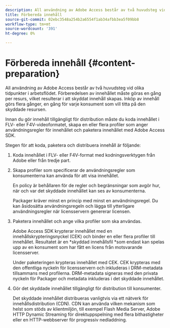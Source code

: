 ```yaml
---
description: All användning av Adobe Access består av två huvudsteg vid olika tidpunkter i arbetsflödet. Förberedelsen av innehållet måste göras en gång per resurs, vilket resulterar i att skyddat innehåll skapas. Inköp av innehåll görs flera gånger, en gång för varje konsument som vill titta på den skyddade resursen.
title: Förbereda innehåll
source-git-commit: 02ebc3548a254b2a6554f1ab34afbb3ea5f09bb8
workflow-type: tm+mt
source-wordcount: '391'
ht-degree: 0%

---
```


# Förbereda innehåll {#content-preparation}

All användning av Adobe Access består av två huvudsteg vid olika tidpunkter i arbetsflödet. Förberedelsen av innehållet måste göras en gång per resurs, vilket resulterar i att skyddat innehåll skapas. Inköp av innehåll görs flera gånger, en gång för varje konsument som vill titta på den skyddade resursen.

Innan du gör innehåll tillgängligt för distribution måste du koda innehållet i FLV- eller F4V-videoformatet, skapa en eller flera profiler som anger användningsregler för innehållet och paketera innehållet med Adobe Access SDK.

Stegen för att koda, paketera och distribuera innehåll är följande:

1. Koda innehållet i FLV- eller F4V-format med kodningsverktygen från Adobe eller från tredje part.
1. Skapa profiler som specificerar de användningsregler som konsumenterna kan använda för att visa innehållet.

   En policy är behållaren för de regler och begränsningar som avgör hur, när och var det skyddade innehållet kan ses av konsumenterna.

   Packager kräver minst en princip med minst en användningsregel. Du kan åsidosätta användningsregeln och lägga till ytterligare användningsregler när licensservern genererar licensen.

1. Paketera innehållet och ange vilka profiler som ska användas.

   Adobe Access SDK krypterar innehållet med en innehållskrypteringsnyckel (CEK) och binder en eller flera profiler till innehållet. Resultatet är en *skyddad innehållsfil *som endast kan spelas upp av en konsument som har fått en licens från motsvarande licensserver.

   Under paketeringen krypteras innehållet med CEK. CEK krypteras med den offentliga nyckeln för licensservern och inkluderas i DRM-metadata tillsammans med profilerna. DRM-metadata signeras med den privata nyckeln för Packager och metadata inkluderas i det skyddade innehållet.

1. Gör det skyddade innehållet tillgängligt för distribution till konsumenter.

   Det skyddade innehållet distribueras vanligtvis via ett nätverk för innehållsdistribution (CDN). CDN kan använda vilken mekanism som helst som stöds av klientmiljön, till exempel Flash Media Server, Adobe HTTP Dynamic Streaming för direktuppspelning med flera bithastigheter eller en HTTP-webbserver för progressiv nedladdning.
